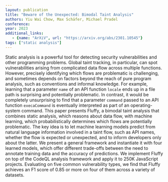```yaml
---
layout: publication
title: "Beware of the Unexpected: Bimodal Taint Analysis"
authors: Yiu Wai Chow, Max Schäfer, Michael Pradel
conference:
year: 2023
additional_links:
   - {name: "ArXiV", url: "https://arxiv.org/abs/2301.10545"}
tags: ["static analysis"]
---
```

Static analysis is a powerful tool for detecting security vulnerabilities and other programming problems. Global taint tracking, in particular, can spot vulnerabilities arising from complicated data flow across multiple functions. However, precisely identifying which flows are problematic is challenging, and sometimes depends on factors beyond the reach of pure program analysis, such as conventions and informal knowledge. For example, learning that a parameter `name` of an API function `locale` ends up in a file path is surprising and potentially problematic. In contrast, it would be completely unsurprising to find that a parameter `command` passed to an API function `execaCommand` is eventually interpreted as part of an operating-system command. This paper presents Fluffy, a bimodal taint analysis that combines static analysis, which reasons about data flow, with machine learning, which probabilistically determines which flows are potentially problematic. The key idea is to let machine learning models predict from natural language information involved in a taint flow, such as API names, whether the flow is expected or unexpected, and to inform developers only about the latter. We present a general framework and instantiate it with four learned models, which offer different trade-offs between the need to annotate training data and the accuracy of predictions. We implement Fluffy on top of the CodeQL analysis framework and apply it to 250K JavaScript projects. Evaluating on five common vulnerability types, we find that Fluffy achieves an F1 score of 0.85 or more on four of them across a variety of datasets. 
